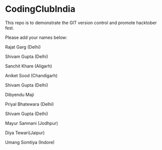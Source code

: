# CodingClubIndia
This repo is to demonstrate the GIT version control and promote hacktober fest.


Please add your names below:


Rajat Garg (Delhi)


Shivam Gupta (Delhi)


Sanchit Khare (Aligarh)


Aniket Sood (Chandigarh)


Shivam Gupta (Delhi)


Dibyendu Maji


Priyal Bhatewara (Delhi)


Shivam Gupta (Delhi)


Mayur Samnani (Jodhpur)


Diya Tewari(Jaipur)

Umang Somtiya (Indore)